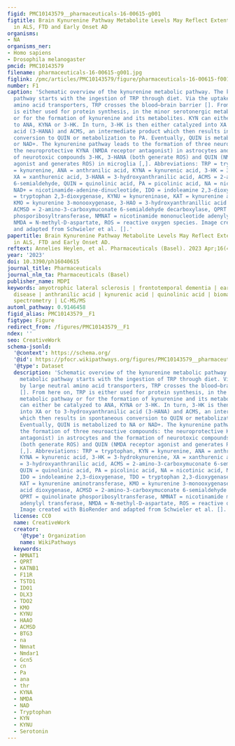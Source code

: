 ```yaml
---
figid: PMC10143579__pharmaceuticals-16-00615-g001
figtitle: Brain Kynurenine Pathway Metabolite Levels May Reflect Extent of Neuroinflammation
  in ALS, FTD and Early Onset AD
organisms:
- NA
organisms_ner:
- Homo sapiens
- Drosophila melanogaster
pmcid: PMC10143579
filename: pharmaceuticals-16-00615-g001.jpg
figlink: /pmc/articles/PMC10143579/figure/pharmaceuticals-16-00615-f001/
number: F1
caption: 'Schematic overview of the kynurenine metabolic pathway. The kynurenine metabolic
  pathway starts with the ingestion of TRP through diet. Via the uptake by large neutral
  amino acid transporters, TRP crosses the blood–brain barrier []. From here on, TRP
  is either used for protein synthesis, in the minor serotonergic metabolic pathway
  or for the formation of kynurenine and its metabolites. KYN can either be catalyzed
  to ANA, KYNA or 3-HK. In turn, 3-HK is then either catalyzed into XA or to 3-hydroxyanthranilic
  acid (3-HANA) and ACMS, an intermediate product which then results in spontaneous
  conversion to QUIN or metabolization to PA. Eventually, QUIN is metabolized to NA
  or NAD+. The kynurenine pathway leads to the formation of three neuroactive compounds:
  the neuroprotective KYNA (NMDA receptor antagonist) in astrocytes and the formation
  of neurotoxic compounds 3-HK, 3-HANA (both generate ROS) and QUIN (NMDA receptor
  agonist and generates ROS) in microglia [,]. Abbreviations: TRP = tryptophan, KYN
  = kynurenine, ANA = anthranilic acid, KYNA = kynurenic acid, 3-HK = 3-hydrokynurenine,
  XA = xanthurenic acid, 3-HANA = 3-hydroxyanthranilic acid, ACMS = 2-amino-3-carboxymuconate
  6-semialdehyde, QUIN = quinolinic acid, PA = picolinic acid, NA = nicotinic acid,
  NAD+ = nicotinamide-adenine-dinucleotide, IDO = indoleamine 2,3-dioxygenase, TDO
  = tryptophan 2,3-dioxygenase, KYNU = kynureninase, KAT = kynurenine aminotransferase,
  KMO = kynurenine 3-monooxygenase, 3-HAO = 3-hydroxyanthranillic acid dioxygenase,
  ACMSD = 2-amino-3-carboxymuconate 6-semialdehyde decarboxylase, QPRT = quinolinate
  phosporibosyltransferase, NMNAT = nicotinamide mononucleotide adenylyl transferase,
  NMDA = N-methyl-D-aspartate, ROS = reactive oxygen species. Image created with BioRender
  and adapted from Schwieler et al. [].'
papertitle: Brain Kynurenine Pathway Metabolite Levels May Reflect Extent of Neuroinflammation
  in ALS, FTD and Early Onset AD.
reftext: Annelies Heylen, et al. Pharmaceuticals (Basel). 2023 Apr;16(4):615.
year: '2023'
doi: 10.3390/ph16040615
journal_title: Pharmaceuticals
journal_nlm_ta: Pharmaceuticals (Basel)
publisher_name: MDPI
keywords: amyotrophic lateral sclerosis | frontotemporal dementia | early onset Alzheimer’s
  disease | anthranilic acid | kynurenic acid | quinolinic acid | biomarker | mass
  spectrometry | LC-MS/MS
automl_pathway: 0.9146458
figid_alias: PMC10143579__F1
figtype: Figure
redirect_from: /figures/PMC10143579__F1
ndex: ''
seo: CreativeWork
schema-jsonld:
  '@context': https://schema.org/
  '@id': https://pfocr.wikipathways.org/figures/PMC10143579__pharmaceuticals-16-00615-g001.html
  '@type': Dataset
  description: 'Schematic overview of the kynurenine metabolic pathway. The kynurenine
    metabolic pathway starts with the ingestion of TRP through diet. Via the uptake
    by large neutral amino acid transporters, TRP crosses the blood–brain barrier
    []. From here on, TRP is either used for protein synthesis, in the minor serotonergic
    metabolic pathway or for the formation of kynurenine and its metabolites. KYN
    can either be catalyzed to ANA, KYNA or 3-HK. In turn, 3-HK is then either catalyzed
    into XA or to 3-hydroxyanthranilic acid (3-HANA) and ACMS, an intermediate product
    which then results in spontaneous conversion to QUIN or metabolization to PA.
    Eventually, QUIN is metabolized to NA or NAD+. The kynurenine pathway leads to
    the formation of three neuroactive compounds: the neuroprotective KYNA (NMDA receptor
    antagonist) in astrocytes and the formation of neurotoxic compounds 3-HK, 3-HANA
    (both generate ROS) and QUIN (NMDA receptor agonist and generates ROS) in microglia
    [,]. Abbreviations: TRP = tryptophan, KYN = kynurenine, ANA = anthranilic acid,
    KYNA = kynurenic acid, 3-HK = 3-hydrokynurenine, XA = xanthurenic acid, 3-HANA
    = 3-hydroxyanthranilic acid, ACMS = 2-amino-3-carboxymuconate 6-semialdehyde,
    QUIN = quinolinic acid, PA = picolinic acid, NA = nicotinic acid, NAD+ = nicotinamide-adenine-dinucleotide,
    IDO = indoleamine 2,3-dioxygenase, TDO = tryptophan 2,3-dioxygenase, KYNU = kynureninase,
    KAT = kynurenine aminotransferase, KMO = kynurenine 3-monooxygenase, 3-HAO = 3-hydroxyanthranillic
    acid dioxygenase, ACMSD = 2-amino-3-carboxymuconate 6-semialdehyde decarboxylase,
    QPRT = quinolinate phosporibosyltransferase, NMNAT = nicotinamide mononucleotide
    adenylyl transferase, NMDA = N-methyl-D-aspartate, ROS = reactive oxygen species.
    Image created with BioRender and adapted from Schwieler et al. [].'
  license: CC0
  name: CreativeWork
  creator:
    '@type': Organization
    name: WikiPathways
  keywords:
  - NMNAT1
  - QPRT
  - KATNB1
  - F11R
  - TSTD1
  - IDO1
  - DLX3
  - TDO2
  - KMO
  - KYNU
  - HAAO
  - ACMSD
  - BTG3
  - na
  - Nmnat
  - Nmdar1
  - Gcn5
  - cn
  - Pa
  - ana
  - thr
  - KYNA
  - NMDA
  - NAD
  - Tryptophan
  - KYN
  - KYNU
  - Serotonin
---
```

